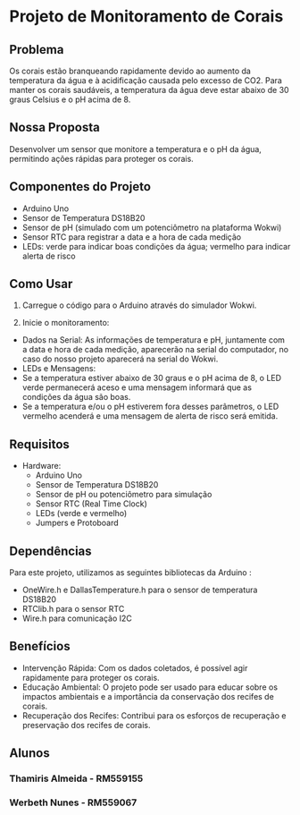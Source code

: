 # Projeto de Monitoramento de Corais

## Problema

Os corais estão branqueando rapidamente devido ao aumento da temperatura da água e à acidificação causada pelo excesso de CO2. Para manter os corais saudáveis, a temperatura da água deve estar abaixo de 30 graus Celsius e o pH acima de 8.

## Nossa Proposta

Desenvolver um sensor que monitore a temperatura e o pH da água, permitindo ações rápidas para proteger os corais.

## Componentes do Projeto

 - Arduino Uno
 - Sensor de Temperatura DS18B20
 - Sensor de pH (simulado com um potenciômetro na plataforma Wokwi)
 - Sensor RTC para registrar a data e a hora de cada medição
 - LEDs: verde para indicar boas condições da água; vermelho para indicar alerta de risco

## Como Usar

1. Carregue o código para o Arduino através do simulador Wokwi.
 
2. Inicie o monitoramento:
- Dados na Serial: As informações de temperatura e pH, juntamente com a data e hora de cada medição, aparecerão na serial do computador, no caso do nosso projeto aparecerá na serial do Wokwi.
- LEDs e Mensagens:
- Se a temperatura estiver abaixo de 30 graus e o pH acima de 8, o LED verde permanecerá aceso e uma mensagem informará que as condições da água são boas.
- Se a temperatura e/ou o pH estiverem fora desses parâmetros, o LED vermelho acenderá e uma mensagem de alerta de risco será emitida.

## Requisitos

- Hardware:
  - Arduino Uno
  - Sensor de Temperatura DS18B20
  - Sensor de pH ou potenciômetro para simulação
  - Sensor RTC (Real Time Clock)
  - LEDs (verde e vermelho)
  - Jumpers e Protoboard

## Dependências

Para este projeto, utilizamos as seguintes bibliotecas da Arduino :
- OneWire.h e DallasTemperature.h para o sensor de temperatura DS18B20
- RTClib.h para o sensor RTC
- Wire.h para comunicação I2C

## Benefícios

- Intervenção Rápida: Com os dados coletados, é possível agir rapidamente para proteger os corais.
- Educação Ambiental: O projeto pode ser usado para educar sobre os impactos ambientais e a importância da conservação dos recifes de corais.
- Recuperação dos Recifes: Contribui para os esforços de recuperação e preservação dos recifes de corais.





## Alunos
### Thamiris Almeida - RM559155
### Werbeth Nunes - RM559067
